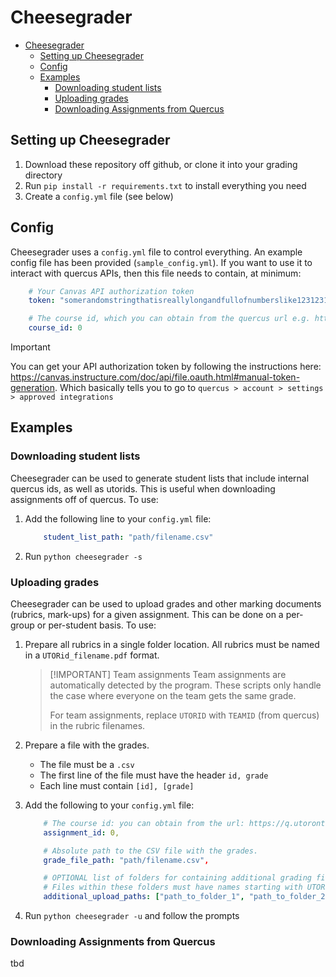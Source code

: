 
# Cheesegrader

- [Cheesegrader](#cheesegrader)
  - [Setting up Cheesegrader](#setting-up-cheesegrader)
  - [Config](#config)
  - [Examples](#examples)
    - [Downloading student lists](#downloading-student-lists)
    - [Uploading grades](#uploading-grades)
    - [Downloading Assignments from Quercus](#downloading-assignments-from-quercus)

## Setting up Cheesegrader
<a name="setup"></a>

1. Download these repository off github, or clone it into your grading directory
2. Run `pip install -r requirements.txt` to install everything you need
3. Create a `config.yml` file (see below)

## Config
<a name="config"></a>

Cheesegrader uses a `config.yml` file to control everything.  An example config file has been provided (`sample_config.yml`). If you want to use it to interact with quercus APIs, then this file needs to contain, at minimum:

~~~yaml
    # Your Canvas API authorization token 
    token: "somerandomstringthatisreallylongandfullofnumberslike123123121809132andsymbols$%#$%#$%"

    # The course id, which you can obtain from the quercus url e.g. https://q.utoronto.ca/courses/[>= 6-digit number]
    course_id: 0
~~~

>[!IMPORTANT]
> You can get your API authorization token by following the instructions here: https://canvas.instructure.com/doc/api/file.oauth.html#manual-token-generation. Which basically tells you to go to `quercus > account > settings > approved integrations`   

## Examples
### Downloading student lists
<a name="s"></a>
Cheesegrader can be used to generate student lists that include internal quercus ids, as well as utorids. This is useful when downloading assignments off of quercus. To use:
1. Add the following line to your `config.yml` file:
    ~~~yaml
        student_list_path: "path/filename.csv"
    ~~~
2. Run `python cheesegrader -s`

### Uploading grades
<a name="u"></a>

Cheesegrader can be used to upload grades and other marking documents (rubrics, mark-ups) for a given assignment. This can be done on a per-group or per-student basis. To use:

1. Prepare all rubrics in a single folder location. All rubrics must be named in a `UTORid_filename.pdf` format.
     >[!IMPORTANT] Team assignments
     > Team assignments are automatically detected by the program. These scripts only handle the case where everyone on the team gets the same grade. 
     >
     > For team assignments, replace `UTORID` with `TEAMID` (from quercus) in the rubric filenames.
2. Prepare a file with the grades.
   - The file must be a `.csv`
   - The first line of the file must have the header `id, grade`
   - Each line must contain `[id], [grade]`
3. Add the following to your `config.yml` file:
    ~~~yaml
        # The course id: you can obtain from the url: https://q.utoronto.ca/courses/[course_id]/assignments/[>= 6-digit number]
        assignment_id: 0,

        # Absolute path to the CSV file with the grades. 
        grade_file_path: "path/filename.csv",

        # OPTIONAL list of folders for containing additional grading files for upload (e.g. rubrics, marked-up assignments)
        # Files within these folders must have names starting with UTORid
        additional_upload_paths: ["path_to_folder_1", "path_to_folder_2"]
    ~~~

4. Run `python cheesegrader -u` and follow the prompts


### Downloading Assignments from Quercus
tbd
